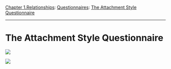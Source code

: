 [Chapter 1.Relationships](https://www.theschooloflife.com/thebookoflife/category/relationships/): [Questionnaires](https://www.theschooloflife.com/thebookoflife/category/self-knowledge/questionnaires/): [The Attachment Style Questionnaire](https://www.theschooloflife.com/thebookoflife/the-attachment-style-questionnaire/)

* * *

# The Attachment Style Questionnaire

![](https://www.theschooloflife.com/thebookoflife/wp-content/uploads/2000/02/Border-Expander.png)

![](https://www.theschooloflife.com/thebookoflife/wp-content/uploads/2000/02/Border-Expander.png)
